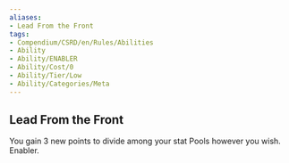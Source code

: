 ```yaml
---
aliases:
- Lead From the Front
tags:
- Compendium/CSRD/en/Rules/Abilities
- Ability
- Ability/ENABLER
- Ability/Cost/0
- Ability/Tier/Low
- Ability/Categories/Meta
---
```


  
## Lead From the Front  
You gain 3 new points to divide among your stat Pools however you wish. Enabler.